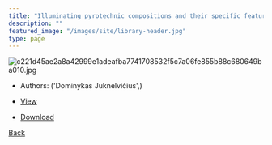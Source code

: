 ```yaml
---
title: "Illuminating pyrotechnic compositions and their specific features (Doctoral Dissertation)"
description: ""
featured_image: "/images/site/library-header.jpg"
type: page
---
```


![c221d45ae2a8a42999e1adeafba7741708532f5c7a06fe855b88c680649ba010.jpg](https://drive.google.com/uc?export=view&id=1Nh8DfF3Y0Q7y2f5ooAAzFG73kDiGaX6I)
* Authors: ('Dominykas Juknelvičius',)
* <a href="https://drive.google.com/uc?export=view&id=1VU1BhXV_3icFoajMGaJGn69VUhDfd7KG" target="_blank">View</a>

* [Download](https://drive.google.com/uc?export=download&id=1VU1BhXV_3icFoajMGaJGn69VUhDfd7KG)

[Back](/library/)
